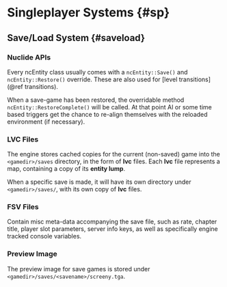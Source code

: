 # Singleplayer Systems {#sp}

## Save/Load System {#saveload}

### Nuclide APIs

Every ncEntity class usually comes with a `ncEntity::Save()` and `ncEntity::Restore()` override. These are also used for [level transitions](@ref transitions).

When a save-game has been restored, the overridable method `ncEntity::RestoreComplete()` will be called. At that point AI or some time based triggers get the chance to re-align themselves with the reloaded environment (if necessary).

### LVC Files
The engine stores cached copies for the current (non-saved) game into the `<gamedir>/saves` directory, in the form of **lvc** files. Each **lvc** file represents a map, containing a copy of its **entity lump**. 

When a specific save is made, it will have its own directory under `<gamedir>/saves/`, with its own copy of **lvc** files.

### FSV Files

Contain misc meta-data accompanying the save file, such as rate, chapter title, player slot parameters, server info keys, as well as specifically engine tracked console variables.

### Preview Image

The preview image for save games is stored under `<gamedir>/saves/<savename>/screeny.tga`.

